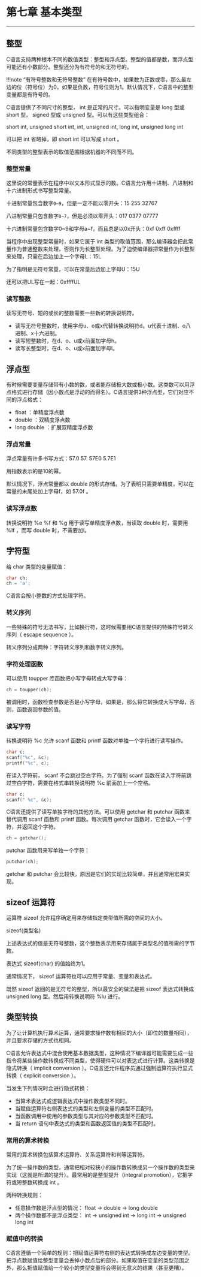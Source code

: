 # 第七章 基本类型

---

## 整型

C语言支持两种根本不同的数值类型：整型和浮点型。整型的值都是数，而浮点型可能还有小数部分。整型还分为有符号的和无符号的。

!!!note “有符号整数和无符号整数”
	在有符号数中，如果数为正数或零，那么最左边的位（符号位）为0，如果是负数，符号位则为1。默认情况下，C语言中的整型变量都是有符号的。

C语言提供了不同尺寸的整型， int 是正常的尺寸。可以指明变量是 long 型或 short 型， signed 型或 unsigned 型。可以有这些类型组合：

short int, unsigned short int, int, unsigned int, long int, unsigned long int

可以把 int 省略掉，即 short int 可以写成 short 。

不同类型的整型表示的取值范围根据机器的不同而不同。

### 整型常量

这里说的常量表示在程序中以文本形式显示的数。C语言允许用十进制、八进制和十六进制形式书写整型常量。

十进制常量包含数字`0~9`，但是一定不能以零开头：15 255 32767

八进制常量只包含数字`0~7`，但是必须以零开头：017 0377 07777

十六进制常量包含数字0~9和字母a~f，而且总是以0x开头：0xf 0xff 0xffff

当程序中出现整型常量时，如果它属于 int 类型的取值范围，那么编译器会把此常量作为普通整数来处理，否则作为长整型处理。为了迫使编译器把常量作为长整型来处理，只需在后边加上一个字母L：15L

为了指明是无符号常量，可以在常量后边加上字母U：15U

还可以把UL写在一起：0xffffUL

### 读写整数

读写无符号、短的或长的整数需要一些新的转换说明符。

- 读写无符号整数时，使用字母u、o或x代替转换说明符d。u代表十进制、o八进制、x十六进制。
- 读写短整数时，在d、o、u或x前面加字母h。
- 读写长整型时，在d、o、u或x前面加字母l。

## 浮点型

有时候需要变量存储带有小数的数，或者能存储极大数或极小数。这类数可以用浮点格式进行存储（因小数点是浮动的而得名）。C语言提供3种浮点型，它们对应不同的浮点格式：

- float ：单精度浮点数
- double ：双精度浮点数
- long double ：扩展双精度浮点数

### 浮点常量

浮点常量有许多书写方式：57.0 57. 57E0 5.7E1

用指数表示的是10的幂。

默认情况下，浮点常量都以 double 的形式存储。为了表明只需要单精度，可以在常量的末尾处加上字母f，如 57.0f 。

### 读写浮点数

转换说明符 %e %f 和 %g 用于读写单精度浮点数，当读取 double 时，需要用 %lf ，而写 double 时，不需要加l。

## 字符型

给 char 类型的变量赋值：

```c
char ch;
ch = 'a';
```

C语言会按小整数的方式处理字符。

### 转义序列

一些特殊的符号无法书写，比如换行符，这时候需要用C语言提供的特殊符号转义序列（ escape sequence ）。

转义序列分成两种：字符转义序列和数字转义序列。

### 字符处理函数

可以使用 toupper 库函数把小写字母转成大写字母：

```c
ch = toupper(ch);
```

被调用时，函数检查参数是否是小写字母，如果是，那么将它转换成大写字母，否则，函数返回参数的值。

### 读写字符

转换说明符 %c 允许 scanf 函数和 printf 函数对单独一个字符进行读写操作。

```c
char c;
scanf("%c", &c);
printf("%c", c);
```

在读入字符前， scanf 不会跳过空白字符。为了强制 scanf 函数在读入字符前跳过空白字符，需要在格式串转换说明符 %c 前面加上一个空格。

```c
char c;
scanf(" %c", &c);
```

C语言还提供了读写单独字符的其他方法。可以使用 getchar 和 putchar 函数来替代调用 scanf 函数和 printf 函数。每次调用 getchar 函数时，它会读入一个字符，并返回这个字符。

```c
ch = getchar();
```

putchar 函数用来写单独一个字符：

```c
putchar(ch);
```

getchar 和 putchar 会比较快，原因是它们的实现比较简单，并且通常用宏来实现。

## sizeof 运算符

运算符 sizeof 允许程序确定用来存储指定类型值所需的空间的大小。

sizeof(类型名)

上述表达式的值是无符号整数，这个整数表示用来存储属于类型名的值所需的字节数。

表达式 sizeof(char) 的值始终为1。

通常情况下， sizeof 运算符也可以应用于常量、变量和表达式。

既然 sizeof 返回的是无符号的整型，所以最安全的做法是把 sizeof 表达式转换成 unsigned long 型。然后用转换说明符 %lu 进行。

## 类型转换

为了让计算机执行算术运算，通常要求操作数有相同的大小（即位的数量相同），并且要求存储的方式也相同。

C语言允许表达式中混合使用基本数据类型，这种情况下编译器可能需要生成一些指令将某些操作数转换成不同类型，使得硬件可以对表达式进行计算。这类转换是隐式转换（ implicit conversion ）。C语言还允许程序员通过强制运算符执行显式转换（ explicit conversion ）。

当发生下列情况时会进行隐式转换：

- 当算术表达式或逻辑表达式中操作数类型不同时。
- 当赋值运算符右侧表达式的类型和左侧变量的类型不匹配时。
- 当函数调用中使用的参数类型与其对应的参数类型不匹配时。
- 当 return 语句中表达式的类型和函数返回值的类型不匹配时。

### 常用的算术转换

常用的算术转换包括算术运算符、关系运算符和判等运算符。

为了统一操作数的类型，通常把相对较狭小的操作数转换成另一个操作数的类型来实现（这就是所谓的提升）。最常用的是整型提升（integral promotion），它把字符或短整数转换成 int 。

两种转换规则：

- 任意操作数是浮点型的情况： float -> double -> long double
- 两个操作数都不是浮点类型： int -> unsigned int -> long int -> unsigned long int

### 赋值中的转换

C语言遵循一个简单的规则：把赋值运算符右侧的表达式转换成左边变量的类型。把浮点数赋值给整型变量会丢掉小数点后的部分。如果取值在变量的类型范围之外，那么把值赋值给一个较小的类型变量将会得到无意义的结果（甚至更糟）。